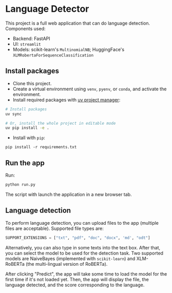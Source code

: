 # Language Detector

This project is a full web application that can do language detection. Components used:
- Backend: FastAPI
- UI: `streamlit`
- Models: scikit-learn's `MultinomialNB`; HuggingFace's `XLMRobertaForSequenceClassification`

## Install packages
- Clone this project.
- Create a virtual environment using `venv`, `pyenv`, or `conda`, and activate the environment.
- Install required packages with [uv project manager](https://docs.astral.sh/uv/#installation):

```bash
# Install packages
uv sync

# Or, install the whole project in editable mode
uv pip install -e .
```

- Install with `pip`:

```
pip install -r requirements.txt
```

## Run the app

Run:

```bash
python run.py
```

The script with launch the application in a new browser tab.

## Language detection

To perform language detection, you can upload files to the app (multiple files are acceptable). Supported file types are:

```python
SUPPORT_EXTENSIONS = ["txt", "pdf", "doc", "docx", 'md', "odt"]
```

Alternatively, you can also type in some texts into the text box. After that, you can select the model to be used for the detection task. Two supported models are NaiveBayes (implemented with `scikit-learn`) and XLM-RoBERTa (the multi-lingual version of RoBERTa). 

After clicking "Predict", the app will take some time to load the model for the first time if it's not loaded yet. Then, the app will display the file, the language detected, and the score corresponding to the language.

